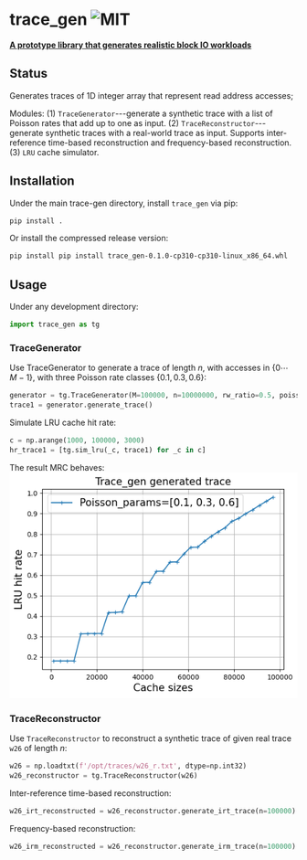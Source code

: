 # trace_gen ![MIT](https://img.shields.io/badge/license-MIT-blue.svg) 
**[A prototype library that generates realistic block IO workloads](https://https://github.com/Effygal/zns-obj)**
## Status

Generates traces of 1D integer array that represent read address accesses;

Modules:
    (1) `TraceGenerator`---generate a synthetic trace with a list of Poisson rates that add up to one as input.
    (2) `TraceReconstructor`---generate synthetic traces with a real-world trace as input. Supports inter-reference time-based reconstruction and frequency-based reconstruction.
    (3) `LRU` cache simulator. 
## Installation
Under the main trace-gen directory, install `trace_gen` via pip:
```bash
pip install .
```
Or install the compressed release version:
```bash
pip install pip install trace_gen-0.1.0-cp310-cp310-linux_x86_64.whl
```
## Usage

Under any development directory:

```Python
import trace_gen as tg
```

### TraceGenerator
Use TraceGenerator to generate a trace of length $n$, with accesses in $\{0 \cdots M-1\}$, with three Poisson rate classes $\{0.1, 0.3, 0.6\}$:
```Python
generator = tg.TraceGenerator(M=100000, n=10000000, rw_ratio=0.5, poisson_params=np.array([0.1, 0.3, 0.6]))
trace1 = generator.generate_trace()
```
Simulate LRU cache hit rate:
```Python
c = np.arange(1000, 100000, 3000)
hr_trace1 = [tg.sim_lru(_c, trace1) for _c in c]
```
The result MRC behaves:
![Hit ratio curve for trace1 under LRU](figures/trace1_lru_hr.png)

### TraceReconstructor
Use `TraceReconstructor` to reconstruct a synthetic trace of given real trace `w26` of length $n$:
```Python
w26 = np.loadtxt(f'/opt/traces/w26_r.txt', dtype=np.int32)
w26_reconstructor = tg.TraceReconstructor(w26)
```
Inter-reference time-based reconstruction:
```Python
w26_irt_reconstructed = w26_reconstructor.generate_irt_trace(n=100000)
```
Frequency-based reconstruction:
```Python
w26_irm_reconstructed = w26_reconstructor.generate_irm_trace(n=100000)
```